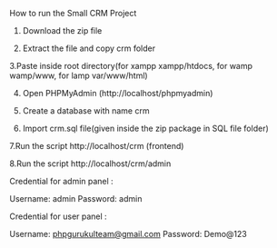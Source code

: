 How to run the Small CRM  Project
1. Download the  zip file

2. Extract the file and copy crm folder

3.Paste inside root directory(for xampp xampp/htdocs, for wamp wamp/www, for lamp var/www/html)

4. Open PHPMyAdmin (http://localhost/phpmyadmin)

5. Create a database with name crm

6. Import crm.sql file(given inside the zip package in SQL file folder)

7.Run the script http://localhost/crm (frontend)

8.Run the script http://localhost/crm/admin 

Credential for admin panel :

Username: admin
Password: admin

Credential for user panel :

Username: phpgurukulteam@gmail.com
Password: Demo@123
